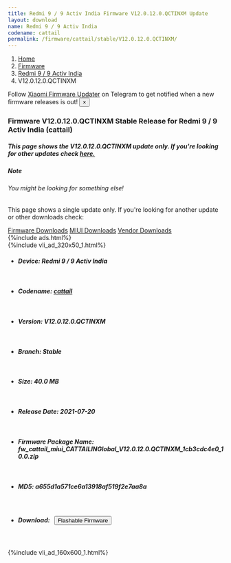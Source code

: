 ```yaml
---
title: Redmi 9 / 9 Activ India Firmware V12.0.12.0.QCTINXM Update
layout: download
name: Redmi 9 / 9 Activ India
codename: cattail
permalink: /firmware/cattail/stable/V12.0.12.0.QCTINXM/
---
```

<nav aria-label="breadcrumb">
    <ol class="breadcrumb">
        <li class="breadcrumb-item"><a href="/">Home</a></li>
        <li class="breadcrumb-item"><a href="/firmware/">Firmware</a></li>
        <li class="breadcrumb-item"><a href="/firmware/cattail/">Redmi 9 / 9 Activ India</a></li>
        <li class="breadcrumb-item active" aria-current="page">V12.0.12.0.QCTINXM</li>
    </ol>
</nav>
<div class="alert alert-primary alert-dismissible fade show" role="alert">
    Follow <a href="https://t.me/XiaomiFirmwareUpdater" class="alert-link">Xiaomi Firmware Updater</a> on Telegram to get
    notified when a new firmware releases is out!
    <button type="button" class="close" data-dismiss="alert" aria-label="Close">
        <span aria-hidden="true">&times;</span>
    </button>
</div>
<div class="col-12 mx-auto">
    <h3 class="title bg-light p-2 rounded">Firmware V12.0.12.0.QCTINXM Stable Release for Redmi 9 / 9 Activ India (cattail)</h3>
    <h5>This page shows the V12.0.12.0.QCTINXM update only. If you're looking for other updates check
        <a href="/firmware/cattail/">here.</a></h5>
    <div class="card">
        <div class="card-body">
            <h5 class="card-title">Note</h5>
            <h6 class="card-subtitle mb-2 text-muted">You might be looking for something else!</h6>
            <p class="card-text">This page shows a single update only.
                If you're looking for another update or other downloads check:</p>
            <a href="/firmware/" class="card-link">Firmware Downloads</a>
            <a href="/miui/" class="card-link">MIUI Downloads</a>
            <a href="/vendor/" class="card-link">Vendor Downloads</a>
        </div>
    </div>
    {%include ads.html%}
    <div class="row justify-content-center">
        <div class="col-10" id="downloads">
                    <div class="card card-body">
            {%include vli_ad_320x50_1.html%}
            <ul class="list-unstyled">
                <li style="padding-bottom: 10px;">
                    <h5><b>Device: </b>Redmi 9 / 9 Activ India</h5>
                </li>
                <li style="padding-bottom: 10px;">
                    <h5><b>Codename: </b> <a href="/firmware/cattail/" target="_blank">cattail</a> </h5>
                </li>
                <li style="padding-bottom: 10px;">
                    <h5><b>Version: </b>V12.0.12.0.QCTINXM</h5>
                </li>
                <li style="padding-bottom: 10px;">
                    <h5><b>Branch: </b>Stable</h5>
                </li>
                <li style="padding-bottom: 10px;">
                    <h5><b>Size: </b>40.0 MB</h5>
                </li>
                <li style="padding-bottom: 10px;">
                    <h5><b>Release Date: </b>2021-07-20</h5>
                </li>
                <li style="padding-bottom: 10px;">
                    <h5><b>Firmware Package Name: </b><span id="filename" class="text-dark">fw_cattail_miui_CATTAILINGlobal_V12.0.12.0.QCTINXM_1cb3cdc4e0_10.0.zip</span></h5>
                </li>
                <li style="padding-bottom: 10px;">
                    <h5><b>MD5: </b><span id="md5" class="text-muted">a655d1a571ce6a13918af519f2e7aa8a</span></h5>
                </li>
                <li style="padding-bottom: 10px;">
                    <h5><b>Download: </b><button type="button" id="download" class="btn btn-primary"
                    style="margin: 7px;" onclick="redirect('fw_cattail_miui_CATTAILINGlobal_V12.0.12.0.QCTINXM_1cb3cdc4e0_10.0.zip'); return false;"><i class="fa fa-download"></i> Flashable Firmware</button></h5>
                </li>
            </ul>
        </div>
        </div>
        {%include vli_ad_160x600_1.html%}
    </div>
</div>
